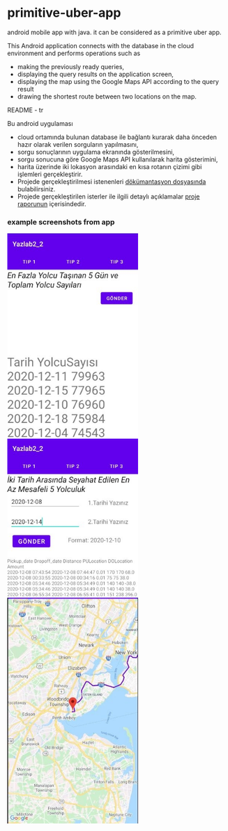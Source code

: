# primitive-uber-app

android mobile app with java. it can be considered as a primitive uber app.

This Android application connects with the database in the cloud environment and performs operations such as 
* making the previously ready queries, 
* displaying the query results on the application screen, 
* displaying the map using the Google Maps API according to the query result
* drawing the shortest route between two locations on the map.

README - tr

Bu android uygulaması 
* cloud ortamında bulunan database ile bağlantı kurarak daha önceden hazır olarak verilen sorguların yapılmasını, 
* sorgu sonuçlarının uygulama ekranında gösterilmesini, 
* sorgu sonucuna göre Google Maps API kullanılarak harita gösterimini, 
* harita üzerinde iki lokasyon arasındaki en kısa rotanın çizimi gibi işlemleri gerçekleştirir.
* Projede gerçekleştirilmesi istenenleri [dökümantasyon dosyasında](https://github.com/J4CKHunter/primitive-uber-app/blob/master/proje%202.pdf) bulabilirsiniz.
*  Projede gerçekleştirilen isterler ile ilgili detaylı açıklamalar [proje raporunun](https://github.com/J4CKHunter/primitive-uber-app/blob/master/Rapor_180202060_180202050.pdf) içerisindedir.

### example screenshots from app

[<img src="https://raw.githubusercontent.com/J4CKHunter/primitive-uber-app/master/screenshots/1.jpg" width="300"/>](1.png)
[<img src="https://raw.githubusercontent.com/J4CKHunter/primitive-uber-app/master/screenshots/2.jpg" width="300"/>](2.png)
[<img src="https://raw.githubusercontent.com/J4CKHunter/primitive-uber-app/master/screenshots/3.jpg" width="300"/>](3.png)

